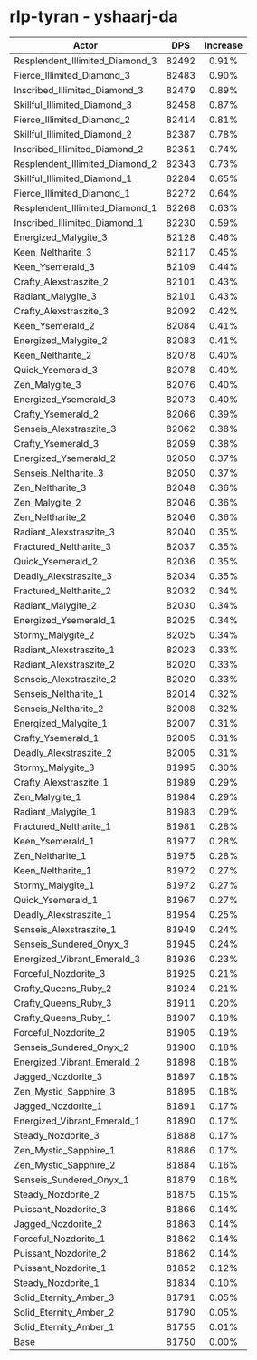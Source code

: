 # rlp-tyran - yshaarj-da
| Actor | DPS | Increase |
|---|:---:|:---:|
|Resplendent_Illimited_Diamond_3|82492|0.91%|
|Fierce_Illimited_Diamond_3|82483|0.90%|
|Inscribed_Illimited_Diamond_3|82479|0.89%|
|Skillful_Illimited_Diamond_3|82458|0.87%|
|Fierce_Illimited_Diamond_2|82414|0.81%|
|Skillful_Illimited_Diamond_2|82387|0.78%|
|Inscribed_Illimited_Diamond_2|82351|0.74%|
|Resplendent_Illimited_Diamond_2|82343|0.73%|
|Skillful_Illimited_Diamond_1|82284|0.65%|
|Fierce_Illimited_Diamond_1|82272|0.64%|
|Resplendent_Illimited_Diamond_1|82268|0.63%|
|Inscribed_Illimited_Diamond_1|82230|0.59%|
|Energized_Malygite_3|82128|0.46%|
|Keen_Neltharite_3|82117|0.45%|
|Keen_Ysemerald_3|82109|0.44%|
|Crafty_Alexstraszite_2|82101|0.43%|
|Radiant_Malygite_3|82101|0.43%|
|Crafty_Alexstraszite_3|82092|0.42%|
|Keen_Ysemerald_2|82084|0.41%|
|Energized_Malygite_2|82083|0.41%|
|Keen_Neltharite_2|82078|0.40%|
|Quick_Ysemerald_3|82078|0.40%|
|Zen_Malygite_3|82076|0.40%|
|Energized_Ysemerald_3|82073|0.40%|
|Crafty_Ysemerald_2|82066|0.39%|
|Senseis_Alexstraszite_3|82062|0.38%|
|Crafty_Ysemerald_3|82059|0.38%|
|Energized_Ysemerald_2|82050|0.37%|
|Senseis_Neltharite_3|82050|0.37%|
|Zen_Neltharite_3|82048|0.36%|
|Zen_Malygite_2|82046|0.36%|
|Zen_Neltharite_2|82046|0.36%|
|Radiant_Alexstraszite_3|82040|0.35%|
|Fractured_Neltharite_3|82037|0.35%|
|Quick_Ysemerald_2|82036|0.35%|
|Deadly_Alexstraszite_3|82034|0.35%|
|Fractured_Neltharite_2|82032|0.34%|
|Radiant_Malygite_2|82030|0.34%|
|Energized_Ysemerald_1|82025|0.34%|
|Stormy_Malygite_2|82025|0.34%|
|Radiant_Alexstraszite_1|82023|0.33%|
|Radiant_Alexstraszite_2|82020|0.33%|
|Senseis_Alexstraszite_2|82020|0.33%|
|Senseis_Neltharite_1|82014|0.32%|
|Senseis_Neltharite_2|82008|0.32%|
|Energized_Malygite_1|82007|0.31%|
|Crafty_Ysemerald_1|82005|0.31%|
|Deadly_Alexstraszite_2|82005|0.31%|
|Stormy_Malygite_3|81995|0.30%|
|Crafty_Alexstraszite_1|81989|0.29%|
|Zen_Malygite_1|81984|0.29%|
|Radiant_Malygite_1|81983|0.29%|
|Fractured_Neltharite_1|81981|0.28%|
|Keen_Ysemerald_1|81977|0.28%|
|Zen_Neltharite_1|81975|0.28%|
|Keen_Neltharite_1|81972|0.27%|
|Stormy_Malygite_1|81972|0.27%|
|Quick_Ysemerald_1|81967|0.27%|
|Deadly_Alexstraszite_1|81954|0.25%|
|Senseis_Alexstraszite_1|81949|0.24%|
|Senseis_Sundered_Onyx_3|81945|0.24%|
|Energized_Vibrant_Emerald_3|81936|0.23%|
|Forceful_Nozdorite_3|81925|0.21%|
|Crafty_Queens_Ruby_2|81924|0.21%|
|Crafty_Queens_Ruby_3|81911|0.20%|
|Crafty_Queens_Ruby_1|81907|0.19%|
|Forceful_Nozdorite_2|81905|0.19%|
|Senseis_Sundered_Onyx_2|81900|0.18%|
|Energized_Vibrant_Emerald_2|81898|0.18%|
|Jagged_Nozdorite_3|81897|0.18%|
|Zen_Mystic_Sapphire_3|81895|0.18%|
|Jagged_Nozdorite_1|81891|0.17%|
|Energized_Vibrant_Emerald_1|81890|0.17%|
|Steady_Nozdorite_3|81888|0.17%|
|Zen_Mystic_Sapphire_1|81886|0.17%|
|Zen_Mystic_Sapphire_2|81884|0.16%|
|Senseis_Sundered_Onyx_1|81879|0.16%|
|Steady_Nozdorite_2|81875|0.15%|
|Puissant_Nozdorite_3|81866|0.14%|
|Jagged_Nozdorite_2|81863|0.14%|
|Forceful_Nozdorite_1|81862|0.14%|
|Puissant_Nozdorite_2|81862|0.14%|
|Puissant_Nozdorite_1|81852|0.12%|
|Steady_Nozdorite_1|81834|0.10%|
|Solid_Eternity_Amber_3|81791|0.05%|
|Solid_Eternity_Amber_2|81790|0.05%|
|Solid_Eternity_Amber_1|81755|0.01%|
|Base|81750|0.00%|

